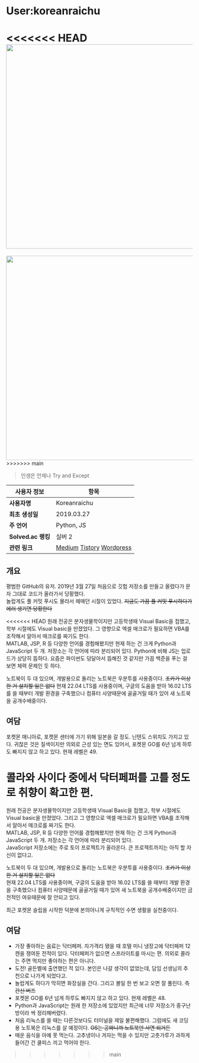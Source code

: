 # User:koreanraichu

<<<<<<< HEAD
<img src="https://img1.daumcdn.net/thumb/R1280x0/?scode=mtistory2&fname=https%3A%2F%2Fblog.kakaocdn.net%2Fdn%2Fk6et4%2FbtszLpyOyCA%2F0Zf2w1UkyZo7r10s2LKXG1%2Fimg.jpg" width="550px">
=======
<img src="https://img1.daumcdn.net/thumb/R1280x0/?scode=mtistory2&fname=https%3A%2F%2Fblog.kakaocdn.net%2Fdn%2FrNkys%2Fbtsqh4cOD6i%2FP055IXkEHQkuxWLGtOsVo0%2Fimg.jpg" width="550px">
>>>>>>> main
  
> 인생은 언제나 Try and Except

| 사용자 정보 | 항목 |
| --- | --- |
| **사용자명** | Koreanraichu |
| **최초 생성일** | 2019.03.27 |
| **주 언어** | Python, JS |
| **Solved.ac 랭킹** | 실버 2 |
| **관련 링크** | [Medium](https://medium.com/@koreanraichu) [Tistory](https://koreanraichu.tistory.com/) [Wordpress](https://koreanraichu.sfuhost.com/) |

## 개요

평범한 GitHub의 유저. 2019년 3월 27일 처음으로 깃헙 저장소를 만들고 올렸다가 문자 그대로 코드가 올라가서 당황했다.  
놀랍게도 풀 커밋 푸시도 몰라서 헤매던 시절이 있었다. ~~지금도 가끔 풀 커밋 푸시하다가 에러 생기면 당황한다~~  

<<<<<<< HEAD
원래 전공은 분자생물학이지만 고등학생때 Visual Basic을 접했고, 학부 시절에도 Visual basic을 만졌었다. 그 영향으로 엑셀 매크로가 필요하면 VBA를 조작해서 알아서 매크로를 짜기도 한다.  
MATLAB, JSP, R 등 다양한 언어를 경험해봤지만 현재 하는 건 크게 Python과 JavaScript 두 개. 저장소는 각 언어에 따라 분리되어 있다. 
Python에 비해 JS는 업로드가 상당히 뜸하다. 요즘은 파이썬도 덩달아서 뜸해진 것 같지만 가끔 백준을 푸는 걸 보면 체력 문제인 듯 하다. 

노트북이 두 대 있으며, 개발용으로 돌리는 노트북은 우분투를 사용중이다. ~~조카가 이상한 거 설치할 일은 없다~~ 
현재 22.04 LTS를 사용중이며, 구글의 도움을 받아 16.02 LTS를 쓸 때부터 개발 환경을 구축했으나 컴퓨터 사양때문에 골골거릴 때가 있어 새 노트북을 공개수배중이다.  

## 여담

포켓몬 매니아로, 포켓몬 센터에 가기 위해 일본을 갈 정도. 닌텐도 스위치도 가지고 있다. 
귀찮은 것은 질색이지만 의외로 근성 있는 면도 있어서, 포켓몬 GO를 6년 넘게 하루도 빠지지 않고 하고 있다. 현재 레벨은 49. 

콜라와 사이다 중에서 닥터페퍼를 고를 정도로 취향이 확고한 편. 
=======
원래 전공은 분자생물학이지만 고등학생때 Visual Basic을 접했고, 학부 시절에도 Visual basic을 만졌었다. 그리고 그 영향으로 엑셀 매크로가 필요하면 VBA를 조작해서 알아서 매크로를 짜기도 한다.  
MATLAB, JSP, R 등 다양한 언어를 경험해봤지만 현재 하는 건 크게 Python과 JavaScript 두 개. 저장소는 각 언어에 따라 분리되어 있다.  
JavaScript 저장소에는 주로 토이 프로젝트가 올라온다. 큰 프로젝트까지는 아직 할 자신이 없다고. 

노트북이 두 대 있으며, 개발용으로 돌리는 노트북은 우분투를 사용중이다. ~~조카가 이상한 거 설치할 일은 없다~~  
현재 22.04 LTS를 사용중이며, 구글의 도움을 받아 16.02 LTS를 쓸 때부터 개발 환경을 구축했으나 컴퓨터 사양때문에 골골거릴 때가 있어 새 노트북을 공개수배중이지만 금전적인 여유때문에 잘 안되고 있다.  

최근 포켓몬 슬립을 시작한 덕분에 본의아니게 규칙적인 수면 생활을 실천중이다. 

## 여담
* 가장 좋아하는 음료는 닥터페퍼. 자가격리 됐을 때 호텔 미니 냉장고에 닥터페퍼 12캔을 쟁여둔 전적이 있다. 닥터페퍼가 없으면 스프라이트를 마시는 편. 의외로 콜라는 주면 먹지만 좋아하는 편은 아니다. 
* 도전! 골든벨에 출연했던 적 있다. 본인은 나갈 생각이 없었는데, 담임 선생님의 추천으로 나가게 되었다고. 
* 놀랍게도 하다가 막히면 화장실을 간다. 그리고 볼일 한 번 보고 오면 잘 풀린다. ~~측간신 버프~~ 
* 포켓몬 GO를 6년 넘게 하루도 빠지지 않고 하고 있다. 현재 레벨은 48. 
* Python과 JavaScript는 원래 한 저장소에 있었지만 최근에 너무 저장소가 중구난방이라 싹 정리해버렸다. 
* 처음 리눅스를 쓸 때는 다른것보다도 터미널을 제일 불편해했다. 그럼에도 새 코딩용 노트북은 리눅스를 살 예정이다. ~~OS는 공짜니까 노트북만 사면 되거든~~ 
* 매운 음식을 아예 못 먹는다. 고추냉이나 겨자는 먹을 수 있지만 고춧가루가 과하게 들어간 건 쿨피스 끼고 먹어야 한다. 
>>>>>>> main
